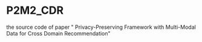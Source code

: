 # P2M2_CDR
the source code of paper " Privacy-Preserving Framework with Multi-Modal Data for Cross Domain Recommendation"
